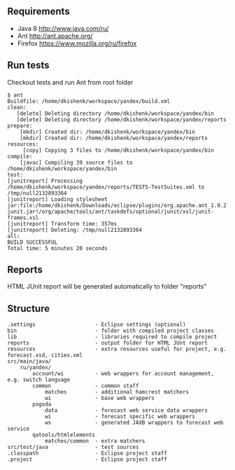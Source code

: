 Requirements
------------
- Java 8 http://www.java.com/ru/
- Ant http://ant.apache.org/
- Firefox https://www.mozilla.org/ru/firefox

Run tests
---------
Checkout tests and run Ant from root folder 
```
$ ant
Buildfile: /home/dkishenk/workspace/yandex/build.xml
clean:
   [delete] Deleting directory /home/dkishenk/workspace/yandex/bin
   [delete] Deleting directory /home/dkishenk/workspace/yandex/reports
prepare:
    [mkdir] Created dir: /home/dkishenk/workspace/yandex/bin
    [mkdir] Created dir: /home/dkishenk/workspace/yandex/reports
resources:
     [copy] Copying 3 files to /home/dkishenk/workspace/yandex/bin
compile:
    [javac] Compiling 39 source files to /home/dkishenk/workspace/yandex/bin
test:
[junitreport] Processing /home/dkishenk/workspace/yandex/reports/TESTS-TestSuites.xml to /tmp/null2132893364
[junitreport] Loading stylesheet jar:file:/home/dkishenk/Downloads/eclipse/plugins/org.apache.ant_1.9.2.v201404171502/lib/ant-junit.jar!/org/apache/tools/ant/taskdefs/optional/junit/xsl/junit-frames.xsl
[junitreport] Transform time: 357ms
[junitreport] Deleting: /tmp/null2132893364
all:
BUILD SUCCESSFUL
Total time: 5 minutes 20 seconds
```
 
Reports
-------
HTML JUnit report will be generated automatically to folder "reports" 


Structure
---------
```
.settings 					- Eclipse settings (optional)
bin 						- folder with compiled project classes
lib 						- libraries required to compile project
reports 					- output folder for HTML JUnt report
resources 					- extra resources useful for project, e.g. forecast.xsd, cities.xml
src/main/java/
	ru/yandex/
		account/wi 			- web wrappers for account management, e.g. switch language
		common 				- common staff
			matches 		- additional hamcrest matchers
			wi 				- base web wrappers
		pogoda
			data			- forecast web service data wrappers
			wi				- forecast specific web wrappers
			ws				- generated JAXB wrappers to forecast web service
		qatools/htmlelements
			matches/common	- extra matchers 
src/test/java 				- test sources
.classpath 					- Eclipse project staff
.project 					- Eclipse project staff 
```
